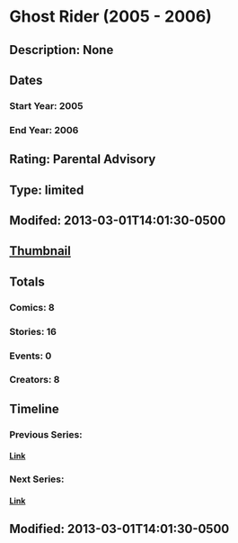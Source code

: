 # Ghost Rider (2005 - 2006)
## Description: None
## Dates
### Start Year: 2005
### End Year: 2006
## Rating: Parental Advisory
## Type: limited
## Modifed: 2013-03-01T14:01:30-0500
## [Thumbnail](http://i.annihil.us/u/prod/marvel/i/mg/3/a0/5130fa8657a77.jpg)
## Totals
### Comics: 8
### Stories: 16
### Events: 0
### Creators: 8
## Timeline
### Previous Series: 
#### [Link]()
### Next Series: 
#### [Link]()
## Modified: 2013-03-01T14:01:30-0500